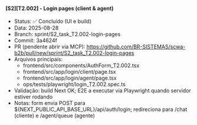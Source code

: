 

#### [S2][T2.002] - Login pages (client & agent)
- Status: ✅ Concluído (UI e build)
- Data: 2025-08-28
- Branch: sprint/S2_task_T2.002-login-pages
- Commit: 3a4624f
- PR (pendente abrir via MCP): https://github.com/BR-SISTEMAS/scwa-b2b/pull/new/sprint/S2_task_T2.002-login-pages
- Arquivos principais:
  - frontend/src/components/AuthForm_T2.002.tsx
  - frontend/src/app/login/client/page.tsx
  - frontend/src/app/login/agent/page.tsx
  - ops/tests/playwright/login_T2.002.spec.ts
- Validação: build Next OK; E2E a executar via Playwright quando servidor estiver rodando
- Notas: form envia POST para ${NEXT_PUBLIC_API_BASE_URL}/api/auth/login; redireciona para /chat (cliente) e /agent/queue (agente)
